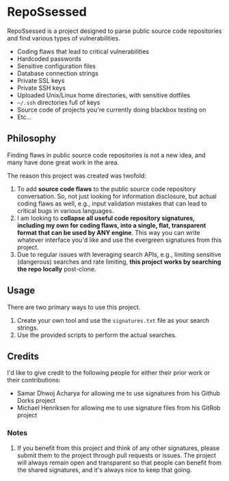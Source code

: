 # RepoSsessed

RepoSsessed is a project designed to parse public source code repositories and find various types of vulnerabilities. 

- Coding flaws that lead to critical vulnerabilities
- Hardcoded passwords
- Sensitive configuration files
- Database connection strings
- Private SSL keys
- Private SSH keys
- Uploaded Unix/Linux home directories, with sensitive dotfiles
- <code>~/.ssh</code> directories full of keys
- Source code of projects you're currently doing blackbox testing on
- Etc...

## Philosophy

Finding flaws in public source code repositories is not a new idea, and many have done great work in the area.

The reason this project was created was twofold:

1. To add **source code flaws** to the public source code repository conversation. So, not just looking for information disclosure, but actual coding flaws as well, e.g., input validation mistakes that can lead to critical bugs in various languages. 
2. I am looking to **collapse all useful code repository signatures, including my own for coding flaws, into a single, flat, transparent format that can be used by ANY engine**. This way you can write whatever interface you'd like and use the evergreen signatures from this project.
3. Due to regular issues with leveraging search APIs, e.g., limiting sensitive (dangerous) searches and rate limiting, **this project works by searching the repo locally** post-clone.

## Usage

There are two primary ways to use this project.

1. Create your own tool and use the <code>signatures.txt</code> file as your search strings.
2. Use the provided scripts to perform the actual searches.

## Credits

I'd like to give credit to the following people for either their prior work or their contributions:

- Samar Dhwoj Acharya for allowing me to use signatures from his Github Dorks project
- Michael Henriksen for allowing me to use signature files from his GitRob project

### Notes

1. If you benefit from this project and think of any other signatures, please submit them to the project through pull requests or issues. The project will always remain open and transparent so that people can benefit from the shared signatures, and it's always nice to keep that going.
